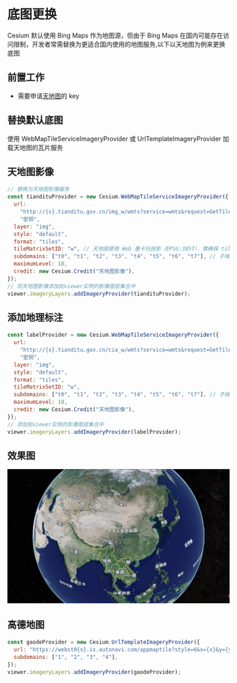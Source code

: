 # 底图更换

Cesium 默认使用 Bing Maps 作为地图源，但由于 Bing Maps 在国内可能存在访问限制，开发者常需替换为更适合国内使用的地图服务,以下以天地图为例来更换底图

## 前置工作

- 需要申请[天地图](http://lbs.tianditu.gov.cn/home.html)的 key

## 替换默认底图
使用 WebMapTileServiceImageryProvider 或 UrlTemplateImageryProvider 加载天地图的瓦片服务

## 天地图影像

```js
// 替换为天地图影像服务
const tiandituProvider = new Cesium.WebMapTileServiceImageryProvider({
  url:
    "http://{s}.tianditu.gov.cn/img_w/wmts?service=wmts&request=GetTile&version=1.0.0&LAYER=img&tileMatrixSet=w&TileMatrix={TileMatrix}&TileRow={TileRow}&TileCol={TileCol}&style=default&format=tiles&tk=" +
    "密钥",
  layer: "img",
  style: "default",
  format: "tiles",
  tileMatrixSetID: "w", // 天地图使用 Web 墨卡托投影（EPSG:3857），需确保 tileMatrixSetID: "w"
  subdomains: ["t0", "t1", "t2", "t3", "t4", "t5", "t6", "t7"], // 子域名
  maximumLevel: 18,
  credit: new Cesium.Credit("天地图影像"),
});
// 将天地图影像添加到viewer实例的影像图层集合中
viewer.imageryLayers.addImageryProvider(tiandituProvider);
```

## 添加地理标注

```js
const labelProvider = new Cesium.WebMapTileServiceImageryProvider({
  url:
    "http://{s}.tianditu.gov.cn/cia_w/wmts?service=wmts&request=GetTile&version=1.0.0&LAYER=cia&tileMatrixSet=w&tileMatrix={TileMatrix}&tileRow={TileRow}&tileCol={TileCol}&style=default&format=tiles&tk=" +
    "密钥",
  layer: "img",
  style: "default",
  format: "tiles",
  tileMatrixSetID: "w",
  subdomains: ["t0", "t1", "t2", "t3", "t4", "t5", "t6", "t7"], // 子域名轮询
  maximumLevel: 18,
  credit: new Cesium.Credit("天地图影像"),
});
// 添加到viewer实例的影像图层集合中
viewer.imageryLayers.addImageryProvider(labelProvider);
```

## 效果图

![天地图](../Aassets/Basics/replaceBaseMap.png)

## 高德地图

```js
const gaodeProvider = new Cesium.UrlTemplateImageryProvider({
  url: "https://webst0{s}.is.autonavi.com/appmaptile?style=6&x={x}&y={y}&z={z}",
  subdomains: ["1", "2", "3", "4"],
});
viewer.imageryLayers.addImageryProvider(gaodeProvider);
```
